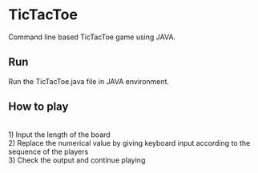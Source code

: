 # TicTacToe
Command line based TicTacToe game using JAVA.

## Run
Run the TicTacToe.java file in JAVA environment.

## How to play
<br>
1) Input the length of the board 
<br>
2) Replace the numerical value by giving keyboard input according to the sequence of the players
<br>
3) Check the output and continue playing
<br>
